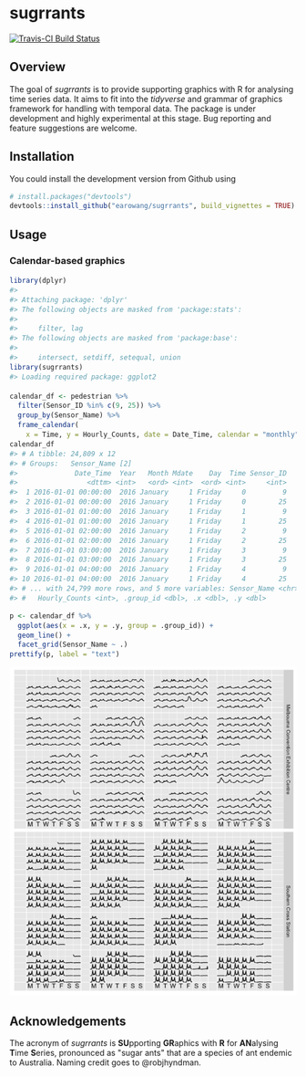 
<!-- README.md is generated from README.Rmd. Please edit that file -->
sugrrants
=========

[![Travis-CI Build Status](https://travis-ci.org/earowang/sugrrants.svg?branch=master)](https://travis-ci.org/earowang/sugrrants)

Overview
--------

The goal of *sugrrants* is to provide supporting graphics with R for analysing time series data. It aims to fit into the *tidyverse* and grammar of graphics framework for handling with temporal data. The package is under development and highly experimental at this stage. Bug reporting and feature suggestions are welcome.

Installation
------------

You could install the development version from Github using

``` r
# install.packages("devtools")
devtools::install_github("earowang/sugrrants", build_vignettes = TRUE)
```

Usage
-----

### Calendar-based graphics

``` r
library(dplyr)
#> 
#> Attaching package: 'dplyr'
#> The following objects are masked from 'package:stats':
#> 
#>     filter, lag
#> The following objects are masked from 'package:base':
#> 
#>     intersect, setdiff, setequal, union
library(sugrrants)
#> Loading required package: ggplot2

calendar_df <- pedestrian %>%
  filter(Sensor_ID %in% c(9, 25)) %>%
  group_by(Sensor_Name) %>%
  frame_calendar(
    x = Time, y = Hourly_Counts, date = Date_Time, calendar = "monthly")
calendar_df
#> # A tibble: 24,809 x 12
#> # Groups:   Sensor_Name [2]
#>              Date_Time  Year   Month Mdate    Day  Time Sensor_ID
#>                 <dttm> <int>   <ord> <int>  <ord> <int>     <int>
#>  1 2016-01-01 00:00:00  2016 January     1 Friday     0         9
#>  2 2016-01-01 00:00:00  2016 January     1 Friday     0        25
#>  3 2016-01-01 01:00:00  2016 January     1 Friday     1         9
#>  4 2016-01-01 01:00:00  2016 January     1 Friday     1        25
#>  5 2016-01-01 02:00:00  2016 January     1 Friday     2         9
#>  6 2016-01-01 02:00:00  2016 January     1 Friday     2        25
#>  7 2016-01-01 03:00:00  2016 January     1 Friday     3         9
#>  8 2016-01-01 03:00:00  2016 January     1 Friday     3        25
#>  9 2016-01-01 04:00:00  2016 January     1 Friday     4         9
#> 10 2016-01-01 04:00:00  2016 January     1 Friday     4        25
#> # ... with 24,799 more rows, and 5 more variables: Sensor_Name <chr>,
#> #   Hourly_Counts <int>, .group_id <dbl>, .x <dbl>, .y <dbl>
```

``` r
p <- calendar_df %>%
  ggplot(aes(x = .x, y = .y, group = .group_id)) +
  geom_line() +
  facet_grid(Sensor_Name ~ .)
prettify(p, label = "text")
```

![](figure/calendar-plot-1.png)

Acknowledgements
----------------

The acronym of *sugrrants* is **SU**pporting **GR**aphics with **R** for **AN**alysing **T**ime **S**eries, pronounced as "sugar ants" that are a species of ant endemic to Australia. Naming credit goes to @robjhyndman.
